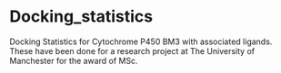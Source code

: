 # Docking_statistics
Docking Statistics for Cytochrome P450 BM3 with associated ligands. These have been done for a research project at The University of Manchester for the award of MSc. 
